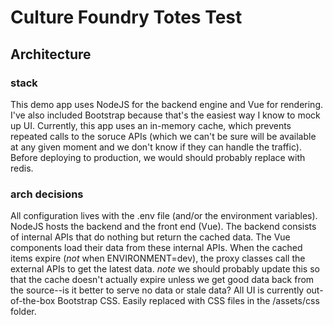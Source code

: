 # Culture Foundry Totes Test

## Architecture
### stack
This demo app uses NodeJS for the backend engine and Vue for rendering. I've also included Bootstrap because that's the easiest
way I know to mock up UI.
Currently, this app uses an in-memory cache, which prevents repeated calls to the soruce APIs (which we can't be sure will be available at any given moment and we don't know if they can handle the traffic). Before deploying to production, we would should probably replace with redis.

### arch decisions
All configuration lives with the .env file (and/or the environment variables).
NodeJS hosts the backend and the front end (Vue). The backend consists of internal APIs that do nothing but return the cached data. The Vue components load their data from these internal APIs.
When the cached items expire (*not* when ENVIRONMENT=dev), the proxy classes call the external APIs to get the latest data. _note_ we should probably update this so that the cache doesn't actually expire unless we get good data back from the source--is it better to serve no data or stale data?
All UI is currently out-of-the-box Bootstrap CSS. Easily replaced with CSS files in the /assets/css folder.


